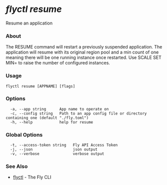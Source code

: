 # _flyctl resume_

Resume an application

### About

The RESUME command will restart a previously suspended application. 
The application will resume with its original region pool and a min count of one
meaning there will be one running instance once restarted. Use SCALE SET MIN= to raise
the number of configured instances.

### Usage
```
flyctl resume [APPNAME] [flags]
```

### Options

```
  -a, --app string      App name to operate on
  -c, --config string   Path to an app config file or directory containing one (default "./fly.toml")
  -h, --help            help for resume
```

### Global Options

```
  -t, --access-token string   Fly API Access Token
  -j, --json                  json output
  -v, --verbose               verbose output
```

### See Also

* [flyctl](/docs/flyctl/help/)	 - The Fly CLI

